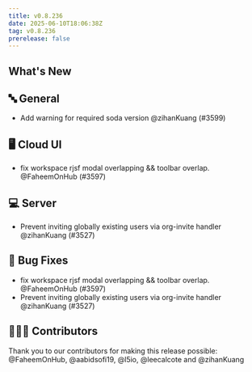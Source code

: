 ```yaml
---
title: v0.8.236
date: 2025-06-10T18:06:38Z
tag: v0.8.236
prerelease: false
---
```


## What's New
## 🔤 General
- Add warning for required soda version @zihanKuang (#3599)

## 🖥 Cloud UI

- fix workspace rjsf modal overlapping && toolbar overlap. @FaheemOnHub (#3597)

## 💻 Server

- Prevent inviting globally existing users via org-invite handler @zihanKuang (#3527)

## 🐛 Bug Fixes

- fix workspace rjsf modal overlapping && toolbar overlap. @FaheemOnHub (#3597)
- Prevent inviting globally existing users via org-invite handler @zihanKuang (#3527)

## 👨🏽‍💻 Contributors

Thank you to our contributors for making this release possible:
@FaheemOnHub, @aabidsofi19, @l5io, @leecalcote and @zihanKuang

